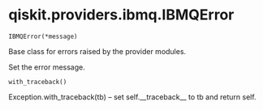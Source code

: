 # qiskit.providers.ibmq.IBMQError



`IBMQError(*message)`

Base class for errors raised by the provider modules.

Set the error message.



`with_traceback()`

Exception.with\_traceback(tb) – set self.\_\_traceback\_\_ to tb and return self.
